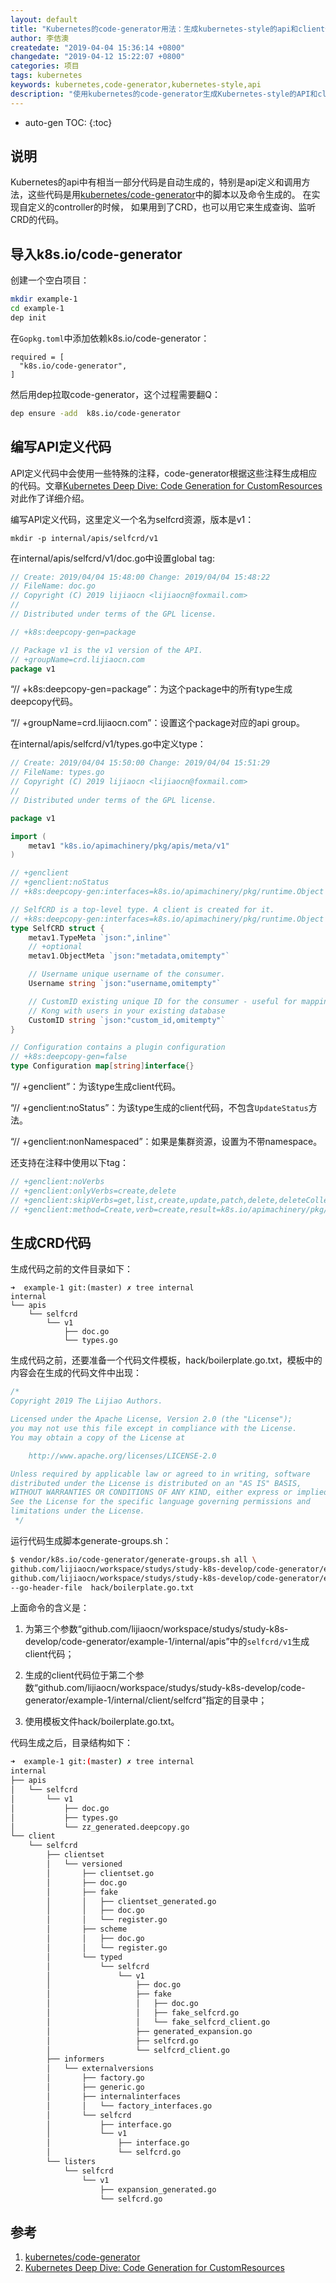 ```yaml
---
layout: default
title: "Kubernetes的code-generator用法：生成kubernetes-style的api和client代码"
author: 李佶澳
createdate: "2019-04-04 15:36:14 +0800"
changedate: "2019-04-12 15:22:07 +0800"
categories: 项目
tags: kubernetes
keywords: kubernetes,code-generator,kubernetes-style,api
description: "使用kubernetes的code-generator生成Kubernetes-style的API和client代码，查询、监听CRD"
---
```


* auto-gen TOC:
{:toc}

## 说明

Kubernetes的api中有相当一部分代码是自动生成的，特别是api定义和调用方法，这些代码是用[kubernetes/code-generator](https://github.com/kubernetes/code-generator)中的脚本以及命令生成的。
在实现自定义的controller的时候， 如果用到了CRD，也可以用它来生成查询、监听CRD的代码。

## 导入k8s.io/code-generator

创建一个空白项目：

```sh
mkdir example-1
cd example-1
dep init
```

在`Gopkg.toml`中添加依赖k8s.io/code-generator：

```
required = [
  "k8s.io/code-generator",
]
```

然后用dep拉取code-generator，这个过程需要翻Q：

```sh
dep ensure -add  k8s.io/code-generator
```

## 编写API定义代码

API定义代码中会使用一些特殊的注释，code-generator根据这些注释生成相应的代码。文章[Kubernetes Deep Dive: Code Generation for CustomResources][2]对此作了详细介绍。

编写API定义代码，这里定义一个名为selfcrd资源，版本是v1：

```
mkdir -p internal/apis/selfcrd/v1
```

在internal/apis/selfcrd/v1/doc.go中设置global tag: 

```go
// Create: 2019/04/04 15:48:00 Change: 2019/04/04 15:48:22
// FileName: doc.go
// Copyright (C) 2019 lijiaocn <lijiaocn@foxmail.com>
//
// Distributed under terms of the GPL license.

// +k8s:deepcopy-gen=package

// Package v1 is the v1 version of the API.
// +groupName=crd.lijiaocn.com
package v1
```

“// +k8s:deepcopy-gen=package”：为这个package中的所有type生成deepcopy代码。

“// +groupName=crd.lijiaocn.com”：设置这个package对应的api group。

在internal/apis/selfcrd/v1/types.go中定义type：

```go
// Create: 2019/04/04 15:50:00 Change: 2019/04/04 15:51:29
// FileName: types.go
// Copyright (C) 2019 lijiaocn <lijiaocn@foxmail.com>
//
// Distributed under terms of the GPL license.

package v1

import (
	metav1 "k8s.io/apimachinery/pkg/apis/meta/v1"
)

// +genclient
// +genclient:noStatus
// +k8s:deepcopy-gen:interfaces=k8s.io/apimachinery/pkg/runtime.Object

// SelfCRD is a top-level type. A client is created for it.
// +k8s:deepcopy-gen:interfaces=k8s.io/apimachinery/pkg/runtime.Object
type SelfCRD struct {
	metav1.TypeMeta `json:",inline"`
	// +optional
	metav1.ObjectMeta `json:"metadata,omitempty"`

	// Username unique username of the consumer.
	Username string `json:"username,omitempty"`

	// CustomID existing unique ID for the consumer - useful for mapping
	// Kong with users in your existing database
	CustomID string `json:"custom_id,omitempty"`
}

// Configuration contains a plugin configuration
// +k8s:deepcopy-gen=false
type Configuration map[string]interface{}
```

“// +genclient”：为该type生成client代码。

“// +genclient:noStatus”：为该type生成的client代码，不包含`UpdateStatus`方法。 

“// +genclient:nonNamespaced”：如果是集群资源，设置为不带namespace。

还支持在注释中使用以下tag：

```go
// +genclient:noVerbs
// +genclient:onlyVerbs=create,delete
// +genclient:skipVerbs=get,list,create,update,patch,delete,deleteCollection,watch
// +genclient:method=Create,verb=create,result=k8s.io/apimachinery/pkg/apis/meta/v1.Status
```

## 生成CRD代码

生成代码之前的文件目录如下：

```
➜  example-1 git:(master) ✗ tree internal
internal
└── apis
    └── selfcrd
        └── v1
            ├── doc.go
            └── types.go
```

生成代码之前，还要准备一个代码文件模板，hack/boilerplate.go.txt，模板中的内容会在生成的代码文件中出现：

```go
/*
Copyright 2019 The Lijiao Authors.

Licensed under the Apache License, Version 2.0 (the "License");
you may not use this file except in compliance with the License.
You may obtain a copy of the License at

    http://www.apache.org/licenses/LICENSE-2.0

Unless required by applicable law or agreed to in writing, software
distributed under the License is distributed on an "AS IS" BASIS,
WITHOUT WARRANTIES OR CONDITIONS OF ANY KIND, either express or implied.
See the License for the specific language governing permissions and
limitations under the License.
 */
```

运行代码生成脚本generate-groups.sh：

```sh
$ vendor/k8s.io/code-generator/generate-groups.sh all \
github.com/lijiaocn/workspace/studys/study-k8s-develop/code-generator/example-1/internal/client/selfcrd     \
github.com/lijiaocn/workspace/studys/study-k8s-develop/code-generator/example-1/internal/apis selfcrd:v1  \
--go-header-file  hack/boilerplate.go.txt
```

上面命令的含义是：

1. 为第三个参数“github.com/lijiaocn/workspace/studys/study-k8s-develop/code-generator/example-1/internal/apis”中的`selfcrd/v1`生成client代码；

2. 生成的client代码位于第二个参数“github.com/lijiaocn/workspace/studys/study-k8s-develop/code-generator/example-1/internal/client/selfcrd”指定的目录中；

3. 使用模板文件hack/boilerplate.go.txt。

代码生成之后，目录结构如下：

```sh
➜  example-1 git:(master) ✗ tree internal
internal
├── apis
│   └── selfcrd
│       └── v1
│           ├── doc.go
│           ├── types.go
│           └── zz_generated.deepcopy.go
└── client
    └── selfcrd
        ├── clientset
        │   └── versioned
        │       ├── clientset.go
        │       ├── doc.go
        │       ├── fake
        │       │   ├── clientset_generated.go
        │       │   ├── doc.go
        │       │   └── register.go
        │       ├── scheme
        │       │   ├── doc.go
        │       │   └── register.go
        │       └── typed
        │           └── selfcrd
        │               └── v1
        │                   ├── doc.go
        │                   ├── fake
        │                   │   ├── doc.go
        │                   │   ├── fake_selfcrd.go
        │                   │   └── fake_selfcrd_client.go
        │                   ├── generated_expansion.go
        │                   ├── selfcrd.go
        │                   └── selfcrd_client.go
        ├── informers
        │   └── externalversions
        │       ├── factory.go
        │       ├── generic.go
        │       ├── internalinterfaces
        │       │   └── factory_interfaces.go
        │       └── selfcrd
        │           ├── interface.go
        │           └── v1
        │               ├── interface.go
        │               └── selfcrd.go
        └── listers
            └── selfcrd
                └── v1
                    ├── expansion_generated.go
                    └── selfcrd.go

```

## 参考

1. [kubernetes/code-generator][1]
2. [Kubernetes Deep Dive: Code Generation for CustomResources][2]

[1]: https://github.com/kubernetes/code-generator/ "kubernetes/code-generator"
[2]: https://blog.openshift.com/kubernetes-deep-dive-code-generation-customresources/ "Kubernetes Deep Dive: Code Generation for CustomResources"
